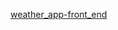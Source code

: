 [weather_app-front_end](https://github.com/user/repo/blob/branch/other_file.md](https://github.com/PhongPahmm/weather_app-front_end)](https://github.com/PhongPahmm/weather_app-front_end))
